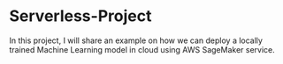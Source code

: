 # Serverless-Project

In this project, I will share an example on how we can deploy a locally trained Machine Learning model in cloud using AWS SageMaker service.
